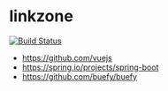 # linkzone

[![Build Status](https://drone.eryk.io/api/badges/reryk/linkzone/status.svg)](https://drone.eryk.io/reryk/linkzone)

* https://github.com/vuejs
* https://spring.io/projects/spring-boot
* https://github.com/buefy/buefy
